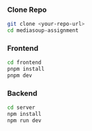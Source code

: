 ### Clone Repo


```bash
git clone <your-repo-url>
cd mediasoup-assignment
```

### Frontend

```bash
cd frontend
pnpm install
pnpm dev
```

### Backend

```bash
cd server
npm install
npm run dev
```
